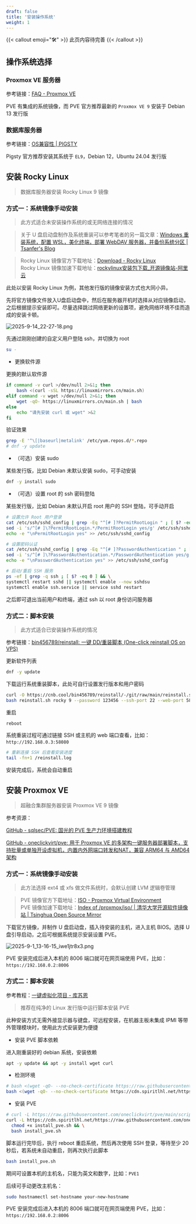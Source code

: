 ```yaml
---
draft: false
title: '安装操作系统'
weight: 1
---
```


{{< callout emoji="🛠" >}}
  此页内容待完善
{{< /callout >}}


## 操作系统选择

### Proxmox VE 服务器

参考链接：[FAQ - Proxmox VE](https://pve.proxmox.com/wiki/FAQ#faq-support-table)

PVE 有集成的系统镜像，而 PVE 官方推荐最新的 `Proxmox VE 9` 安装于 Debian 13 发行版

### 数据库服务器

参考链接：[OS兼容性 | PIGSTY](https://pigsty.cc/docs/reference/compatibility/)

Pigsty 官方推荐安装其系统于 `EL9`，Debian 12，Ubuntu 24.04 发行版

## 安装 Rocky Linux

> 数据库服务器安装 Rocky Linux 9 镜像

### 方式一：系统镜像手动安装

> 此方式适合未安装操作系统的或无网络连接的情况

> 关于 U 盘启动盘制作及系统重装可以参考笔者的另一篇文章：[Windows 重装系统，配置 WSL，美化终端，部署 WebDAV 服务器，并备份系统分区 | Tsanfer&apos;s Blog](https://tsanfer.com/views/Computer/Windows_WSL_terminal_WebDAV_PartitionBackup.html)

> Rocky Linux 镜像官方下载地址：[Download - Rocky Linux](https://rockylinux.org/zh-CN/download)  
> Rocky Linux 镜像加速下载地址：[rockylinux安装包下载_开源镜像站-阿里云](https://mirrors.aliyun.com/rockylinux/)

此处以安装 Rocky Linux 为例，其他发行版的镜像安装方式也大同小异。

先将官方镜像文件放入U盘启动盘中，然后在服务器开机时选择从对应镜像启动，之后根据提示安装即可。尽量选择跳过网络更新的设置项，避免网络环境不佳而造成的安装卡顿。

![2025-9-14_22-27-18.png](https://cdn.tsanfer.com/image/2025-9-14_22-27-18.png "Rocky Linux 9 系统镜像安装界面")​​​​

先通过刚刚创建的自定义用户登陆 ssh，并切换为 root

```bash
su -
```

- 更换软件源

更换的默认软件源

```bash
if command -v curl >/dev/null 2>&1; then
    bash <(curl -sSL https://linuxmirrors.cn/main.sh)
elif command -v wget >/dev/null 2>&1; then
    wget -qO- https://linuxmirrors.cn/main.sh | bash
else
    echo "请先安装 curl 或 wget" >&2
fi
```

验证效果

```bash
grep -E '^\[|baseurl|metalink' /etc/yum.repos.d/*.repo
# dnf -y update
```

- （可选）安装 sudo

某些发行版，比如 Debian 未默认安装 sudo，可手动安装

```bash
dnf -y install sudo
```

- （可选）设置 root 的 ssh 密码登陆

某些发行版，比如 Debian 未默认开启 root 用户的 SSH 登陆，可手动开启

```bash
# 设置允许 Root 用户登录
cat /etc/ssh/sshd_config | grep -Eq "^[# ]?PermitRootLogin " ; [ $? -eq 0 ] && \
sed -i 's/^[# ]\?PermitRootLogin.*/PermitRootLogin yes/g' /etc/ssh/sshd_config || \
echo -e "\nPermitRootLogin yes" >> /etc/ssh/sshd_config

# 设置密码认证
cat /etc/ssh/sshd_config | grep -Eq "^[# ]?PasswordAuthentication " ; [ $? -eq 0 ] && \
sed -i 's/^[# ]\?PasswordAuthentication.*/PasswordAuthentication yes/g' /etc/ssh/sshd_config || \
echo -e "\nPasswordAuthentication yes" >> /etc/ssh/sshd_config

# 启动/重启 SSH 服务
ps -ef | grep -q ssh ; [ $? -eq 0 ] && \
systemctl restart sshd || systemctl enable --now sshdsu
systemctl enable ssh.service || service sshd restart
```

之后即可退出当前用户和终端，通过 ssh 以 root 身份访问服务器

### 方式二：脚本安装

> 此方式适合已安装操作系统的情况

参考链接：[bin456789/reinstall: 一键 DD/重装脚本 (One-click reinstall OS on VPS)](https://github.com/bin456789/reinstall)

更新软件列表

```bash
dnf -y update 
```

下载运行系统重装脚本，此处可自行设置发行版本和用户密码

```bash
curl -O https://cnb.cool/bin456789/reinstall/-/git/raw/main/reinstall.sh || wget -O reinstall.sh $_
bash reinstall.sh rocky 9 --password 123456 --ssh-port 22 --web-port 58080
```

重启

```bash
reboot
```

系统重装过程可通过链接 SSH 或主机的 web 端口查看，比如：`http://192.168.0.3:58080`​

```bash
# 重新连接 SSH 后查看安装进度
tail -fn+1 /reinstall.log
```

安装完成后，系统会自动重启

## 安装 Proxmox VE

> 超融合集群服务器安装 Proxmox VE 9 镜像

参考资源：

[GitHub - sqlsec/PVE: 国光的 PVE 生产力环境搭建教程](https://github.com/sqlsec/PVE)

[GitHub - oneclickvirt/pve: 用于 Proxmox VE 的多架构一键服务器部署脚本，支持批量或单独开设虚拟机，内置内外网端口转发和NAT，兼容 ARM64 与 AMD64 架构](https://github.com/oneclickvirt/pve)

### 方式一：系统镜像手动安装

> 此方法选择 ext4 或 xfs 做文件系统时，会默认创建 LVM 逻辑卷管理

> PVE 镜像官方下载地址：[ISO - Proxmox Virtual Environment](https://www.proxmox.com/en/downloads/proxmox-virtual-environment/iso)  
> PVE 镜像加速下载地址：[Index of /proxmox/iso/ | 清华大学开源软件镜像站 | Tsinghua Open Source Mirror](https://mirrors.tuna.tsinghua.edu.cn/proxmox/iso/)

下载官方镜像，并制作 U 盘启动盘，插入待安装的主机，进入主机 BIOS。选择 U 盘引导启动，之后可根据系统提示安装设置 PVE。

![2025-9-1_13-16-15_iwe1jtr8x3.png](https://cdn.tsanfer.com/image/2025-9-1_13-16-15_iwe1jtr8x3.png "PVE 系统镜像安装界面")

PVE 安装完成后进入本机的 8006 端口就可在网页端使用 PVE，比如：`https://192.168.0.2:8006`​

### 方式二：脚本安装

参考教程：[一键虚拟化项目 - 库苏恩](https://virt.spiritlhl.net/)

> 推荐在纯净的 Linux 发行版中运行脚本安装 PVE

此种安装方式无需外接显示器与键盘，可远程安装，在机器主板未集成 IPMI 等带外管理模块时，使用此方式安装更为便捷

- 安装 PVE 脚本依赖

进入刚重装好的 debian 系统，安装依赖

```bash
apt -y update && apt -y install wget curl

```

- 检测环境

```bash
# bash <(wget -qO- --no-check-certificate https://raw.githubusercontent.com/oneclickvirt/pve/main/scripts/check_kernal.sh)
bash <(wget -qO- --no-check-certificate https://cdn.spiritlhl.net/https://raw.githubusercontent.com/oneclickvirt/pve/main/scripts/check_kernal.sh)

```

- 安装 PVE

```bash
# curl -L https://raw.githubusercontent.com/oneclickvirt/pve/main/scripts/install_pve.sh -o install_pve.sh && chmod +x install_pve.sh && bash install_pve.sh
curl -L https://cdn.spiritlhl.net/https://raw.githubusercontent.com/oneclickvirt/pve/main/scripts/install_pve.sh -o install_pve.sh && \
  chmod +x install_pve.sh && \
  bash install_pve.sh
```

脚本运行完毕后，执行 reboot 重启系统，然后再次使用 SSH 登录，等待至少 20 秒后，若系统未自动重启，则再次执行此脚本

```bash
bash install_pve.sh
```

期间可设置本机的主机名，只能为英文和数字，比如：`PVE1`​

后续可手动更改主机名：

```bash
sudo hostnamectl set-hostname your-new-hostname
```

PVE 安装完成后进入本机的 8006 端口就可在网页端使用 PVE，比如：`https://192.168.0.2:8006`​

‍
